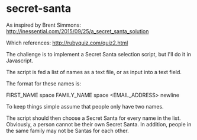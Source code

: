 # secret-santa

As inspired by Brent Simmons:
http://inessential.com/2015/09/25/a_secret_santa_solution

Which references: http://rubyquiz.com/quiz2.html

The challenge is to implement a Secret Santa selection script, but I'll do it in Javascript.

The script is fed a list of names as a text file, or as input into a text field. 

The format for these names is:

FIRST_NAME space FAMILY_NAME space <EMAIL_ADDRESS> newline

To keep things simple assume that people only have two names.

The script should then choose a Secret Santa for every name in the list. Obviously, a person cannot be their own Secret Santa. In addition, people in the same family may not be Santas for each other.
